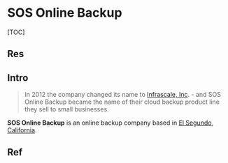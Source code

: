 # SOS Online Backup

[TOC]



## Res


## Intro
> In 2012 the company changed its name to [Infrascale, Inc](https://en.wikipedia.org/wiki/Infrascale "Infrascale"). - and SOS Online Backup became the name of their cloud backup product line they sell to small businesses.

**SOS Online Backup** is an online backup company based in [El Segundo, California](https://en.wikipedia.org/wiki/El_Segundo,_California "El Segundo, California").



## Ref
[SOS Online Backup | Wikipedia]: https://en.wikipedia.org/wiki/SOS_Online_Backup

